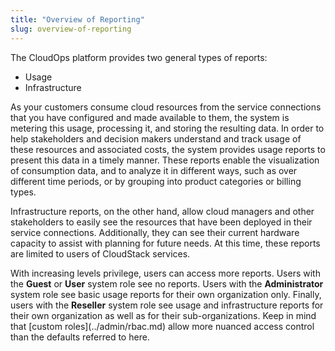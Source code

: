 ```yaml
---
title: "Overview of Reporting"
slug: overview-of-reporting
---
```



The CloudOps platform provides two general types of reports:

-   Usage
-   Infrastructure

As your customers consume cloud resources from the service connections that you have configured and made available to them, the system is metering this usage, processing it, and storing the resulting data. In order to help stakeholders and decision makers understand and track usage of these resources and associated costs, the system provides usage reports to present this data in a timely manner. These reports enable the visualization of consumption data, and to analyze it in different ways, such as over different time periods, or by grouping into product categories or billing types.

Infrastructure reports, on the other hand, allow cloud managers and other stakeholders to easily see the resources that have been deployed in their service connections. Additionally, they can see their current hardware capacity to assist with planning for future needs. At this time, these reports are limited to users of CloudStack services.

With increasing levels privilege, users can access more reports. Users with the **Guest** or **User** system role see no reports. Users with the **Administrator** system role see basic usage reports for their own organization only. Finally, users with the **Reseller** system role see usage and infrastructure reports for their own organization as well as for their sub-organizations. Keep in mind that \[custom roles\]\(../admin/rbac.md\) allow more nuanced access control than the defaults referred to here.


